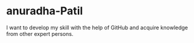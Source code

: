 # anuradha-Patil
I want to develop my skill with the help of GitHub
and acquire knowledge from other expert persons.
